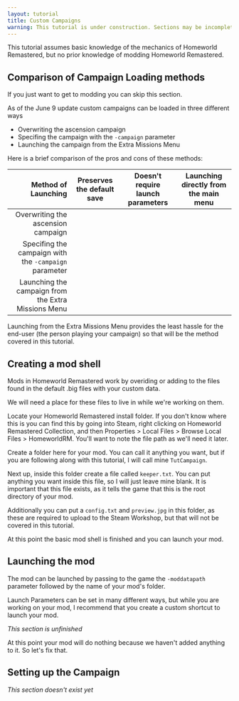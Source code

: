 ```yaml
---
layout: tutorial
title: Custom Campaigns
warning: This tutorial is under construction. Sections may be incomplete or missing info. Continue at your own risk.
---
```


This tutorial assumes basic knowledge of the mechanics of Homeworld Remastered, but no prior knowledge of modding Homeworld Remastered.

## Comparison of Campaign Loading methods

If you just want to get to modding you can skip this section.

As of the June 9 update custom campaigns can be loaded in three different ways

* Overwriting the ascension campaign
* Specifing the campaign with the `-campaign` parameter
* Launching the campaign from the Extra Missions Menu

Here is a brief comparison of the pros and cons of these methods:

Method of Launching | Preserves the default save | Doesn't require launch parameters | Launching directly from the main menu
-:|:-:|:-:|:-:
Overwriting the ascension campaign | <i class="fa fa-times fa-2x"></i> | <i class="fa fa-check fa-2x"></i> | <i class="fa fa-check fa-2x"></i>
Specifing the campaign with the `-campaign` parameter | <i class="fa fa-check fa-2x"></i> | <i class="fa fa-times fa-2x"></i> | <i class="fa fa-check fa-2x"></i>
Launching the campaign from the Extra Missions Menu | <i class="fa fa-check fa-2x"></i> | <i class="fa fa-check fa-2x"></i> | <i class="fa fa-times fa-2x"></i>

Launching from the Extra Missions Menu provides the least hassle for the end-user (the person playing your campaign) so that will be the method covered in this tutorial.

## Creating a mod shell

Mods in Homeworld Remastered work by overiding or adding to the files found in the default .big files with your custom data.

We will need a place for these files to live in while we're working on them.

Locate your Homeworld Remastered install folder. If you don't know where this is you can find this by going into Steam, right clicking on Homeworld Remastered Collection, and then Properties > Local Files > Browse Local Files > HomeworldRM. You'll want to note the file path as we'll need it later. 

Create a folder here for your mod. You can call it anything you want, but if you are following along with this tutorial, I will call mine `TutCampaign`.

Next up, inside this folder create a file called `keeper.txt`. You can put anything you want inside this file, so I will just leave mine blank. It is important that this file exists, as it tells the game that this is the root directory of your mod.

Additionally you can put a `config.txt` and `preview.jpg` in this folder, as these are required to upload to the Steam Workshop, but that will not be covered in this tutorial.

At this point the basic mod shell is finished and you can launch your mod.

## Launching the mod

The mod can be launched by passing to the game the `-moddatapath` parameter followed by the name of your mod's folder.

Launch Parameters can be set in many different ways, but while you are working on your mod, I recommend that you create a custom shortcut to launch your mod.

*This section is unfinished*

At this point your mod will do nothing because we haven't added anything to it. So let's fix that.

## Setting up the Campaign

*This section doesn't exist yet*

